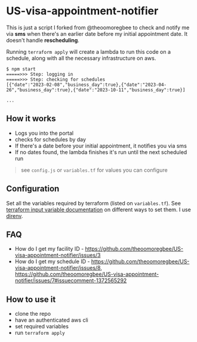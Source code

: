 # US-visa-appointment-notifier

This is just a script I forked from @theoomoregbee to check and notify me via **sms** when there's an earlier date before my initial appointment date. It doesn't handle **rescheduling**.

Running `terraform apply` will create a lambda to run this code on a schedule, along with all the necessary infrastructure on aws.


```
$ npm start
=====>>> Step: logging in
=====>>> Step: checking for schedules
[{"date":"2023-02-08","business_day":true},{"date":"2023-04-26","business_day":true},{"date":"2023-10-11","business_day":true}]

...
```


## How it works

* Logs you into the portal
* checks for schedules by day 
* If there's a date before your initial appointment, it notifies you via sms
* If no dates found, the lambda finishes it's run until the next scheduled run

> see `config.js` or `variables.tf` for values you can configure

## Configuration

Set all the variables required by terraform (listed on `variables.tf`). See [terraform input variable documentation](https://developer.hashicorp.com/terraform/language/values/variables) on different ways to set them.
I use [direnv](https://direnv.net/).

## FAQ

* How do I get my facility ID - https://github.com/theoomoregbee/US-visa-appointment-notifier/issues/3
* How do I get my schedule ID - https://github.com/theoomoregbee/US-visa-appointment-notifier/issues/8, https://github.com/theoomoregbee/US-visa-appointment-notifier/issues/7#issuecomment-1372565292

## How to use it

* clone the repo 
* have an authenticated aws cli
* set required variables
* run `terraform apply`


